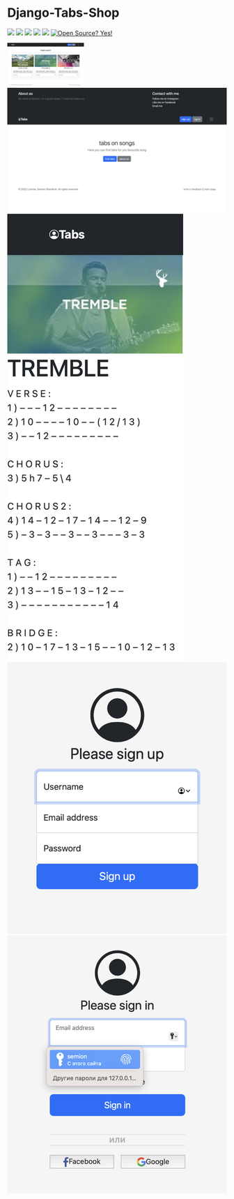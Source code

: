 # Django-Tabs-Shop
![](https://img.shields.io/badge/author-Semion%20Shandruk-brightgreen) ![](https://img.shields.io/badge/language-Python-brightgreen) ![](https://img.shields.io/github/issues/Semion-Sh/News-Telegram-Bot) ![](https://img.shields.io/github/forks/Semion-Sh/News-Telegram-Bot) ![](https://img.shields.io/github/stars/Semion-Sh/News-Telegram-Bot)
[![Open Source? Yes!](https://badgen.net/badge/Open%20Source%20%3F/Yes%21/green?icon=github)](https://github.com/Naereen/badges/)

<img src='github_media/Снимок экрана 2022-12-19 в 19.16.25.png' height="100">
<img src='github_media/Снимок экрана 2022-12-19 в 19.16.41.png'>
<img src='github_media/Снимок экрана 2022-12-19 в 19.17.06.png'>
<img src='github_media/Снимок экрана 2022-12-19 в 19.17.25.png'>
<img src='github_media/Снимок экрана 2022-12-19 в 19.17.36.png'>

